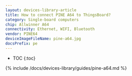 ```yaml
---
layout: devices-library-article
title: How to connect PINE A64 to ThingsBoard?
category: Single-board computers
chip: Allwinner A64
connectivity: Ethernet, WIFI, Bluetooth
vendor: PINE64
deviceImageFileName: pine-a64.jpg
docsPrefix: pe
---
```



* TOC
{:toc}

{% include /docs/devices-library/guides/pine-a64.md %}